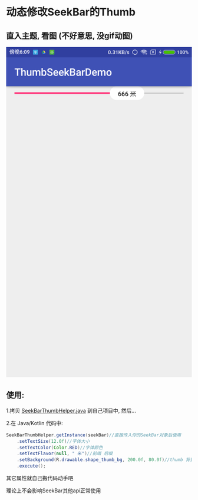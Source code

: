 动态修改SeekBar的Thumb
=======

直入主题, 看图 (不好意思, 没gif动图)
----
![image](https://github.com/cymok/ThumbSeekBarDemo/blob/master/Screenshot/Screenshot.png)

使用:
----

1.拷贝 [SeekBarThumbHelper.java](/app/src/main/java/com/google/thumbseekbardemo/SeekBarThumbHelper.java) 到自己项目中, 然后...

2.在 Java/Kotlin 代码中: 
```java
SeekBarThumbHelper.getInstance(seekBar)//直接传入你的SeekBar对象后使用
    .setTextSize(12.0f)//字体大小
    .setTextColor(Color.RED)//字体颜色
    .setTextFlavor(null, " 米")//前缀 后缀
    .setBackground(R.drawable.shape_thumb_bg, 200.0f, 80.0f)//thumb 背景 宽 高
    .execute();
```

其它属性就自己搬代码动手吧

理论上不会影响SeekBar其他api正常使用
